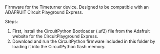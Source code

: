 Firmware for the Timeturner device. Designed to be compatible with an ADAFRUIT Circuit Playground Express.

Steps:

1. First, install the CircuitPython Bootloader (.uf2) file from the Adafruit website for the CircuitPlayground Express.
2. Download and run the CircuitPython firmware included in this folder by loading it into the CircuitPython flash memory.
